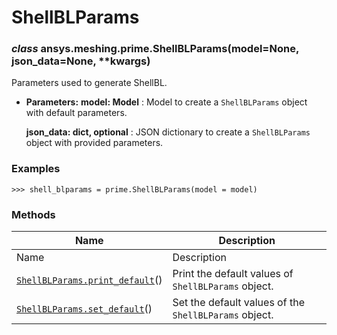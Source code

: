 # ShellBLParams

<a id="ansys.meshing.prime.ShellBLParams"></a>

### *class* ansys.meshing.prime.ShellBLParams(model=None, json_data=None, \*\*kwargs)

Parameters used to generate ShellBL.

* **Parameters:**
  **model: Model**
  : Model to create a `ShellBLParams` object with default parameters.

  **json_data: dict, optional**
  : JSON dictionary to create a `ShellBLParams` object with provided parameters.

### Examples

```pycon
>>> shell_blparams = prime.ShellBLParams(model = model)
```

<!-- !! processed by numpydoc !! -->

### Methods

| Name | Description |
|-----------------------------------------------------------------------------------------------------------------------------------------|-------------------------------------------------------|
| Name | Description |
| [`ShellBLParams.print_default`](ansys.meshing.prime.ShellBLParams.print_default.md#ansys.meshing.prime.ShellBLParams.print_default)()   | Print the default values of `ShellBLParams` object.   |
| [`ShellBLParams.set_default`](ansys.meshing.prime.ShellBLParams.set_default.md#ansys.meshing.prime.ShellBLParams.set_default)()         | Set the default values of the `ShellBLParams` object. |
<!-- vale on -->